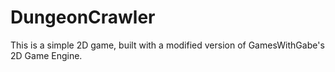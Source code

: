 # DungeonCrawler

This is a simple 2D game, built with a modified version of GamesWithGabe's 2D Game Engine.